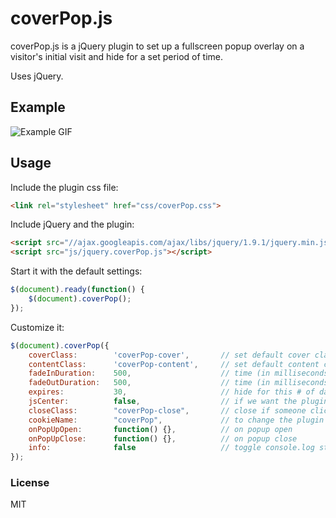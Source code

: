 # coverPop.js

coverPop.js is a jQuery plugin to set up a fullscreen popup overlay on a visitor's initial visit and hide for a set period of time.

Uses jQuery.

## Example

![Example GIF](https://dl.dropboxusercontent.com/u/9008516/Screencast-2013.05.22-21.57.gif)

## Usage

Include the plugin css file:

```html
<link rel="stylesheet" href="css/coverPop.css">
```

Include jQuery and the plugin:

```html
<script src="//ajax.googleapis.com/ajax/libs/jquery/1.9.1/jquery.min.js"></script>
<script src="js/jquery.coverPop.js"></script>
```

Start it with the default settings:

```javascript
$(document).ready(function() {
    $(document).coverPop();
});
```

Customize it:

```javascript
$(document).coverPop({
    coverClass:        'coverPop-cover',       // set default cover class
    contentClass:      'coverPop-content',     // set default content class
    fadeInDuration:    500,                    // time (in milliseconds) to fade in
    fadeOutDuration:   500,                    // time (in milliseconds) to fade out
    expires:           30,                     // hide for this # of days
    jsCenter:          false,                  // if we want the plugin to center the middle box with js (nasty and unrecommended)
    closeClass:        "coverPop-close",       // close if someone clicks an element with this class
    cookieName:        "coverPop",             // to change the plugin cookie name
    onPopUpOpen:       function() {},          // on popup open
    onPopUpClose:      function() {},          // on popup close
    info:              false                   // toggle console.log statements
});
```

### License

MIT
